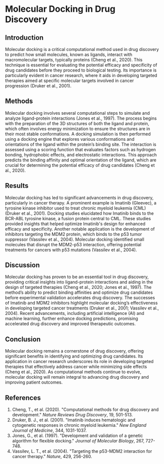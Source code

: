 # Molecular Docking in Drug Discovery

## Introduction

Molecular docking is a critical computational method used in drug discovery to predict how small molecules, known as ligands, interact with macromolecular targets, typically proteins (Cheng et al., 2020). This technique is essential for evaluating the potential efficacy and specificity of drug candidates before they proceed to biological testing. Its importance is particularly evident in cancer research, where it aids in developing targeted therapies aimed at specific molecular targets involved in cancer progression (Druker et al., 2001).

## Methods
Molecular docking involves several computational steps to simulate and analyze ligand-protein interactions (Jones et al., 1997). The process begins with the preparation of the 3D structures of both the ligand and protein, which often involves energy minimization to ensure the structures are in their most stable conformations. A docking simulation is then performed using a docking engine that explores various conformations and orientations of the ligand within the protein’s binding site. The interaction is assessed using a scoring function that evaluates factors such as hydrogen bonding, hydrophobic effects, and electrostatic interactions. This approach predicts the binding affinity and optimal orientation of the ligand, which are crucial for determining the potential efficacy of drug candidates (Cheng et al., 2020).


## Results

Molecular docking has led to significant advancements in drug discovery, particularly in cancer therapy. A prominent example is Imatinib (Gleevec), a tyrosine kinase inhibitor used to treat chronic myeloid leukemia (CML) (Druker et al., 2001). Docking studies elucidated how Imatinib binds to the BCR-ABL tyrosine kinase, a fusion protein central to CML. These studies provided insights that helped optimize Imatinib's design for enhanced efficacy and specificity. Another notable application is the development of inhibitors targeting the MDM2 protein, which binds to the p53 tumor suppressor (Vassilev et al., 2004). Molecular docking identified small molecules that disrupt the MDM2-p53 interaction, offering potential treatments for cancers with p53 mutations (Vassilev et al., 2004).

## Discussion
Molecular docking has proven to be an essential tool in drug discovery, providing critical insights into ligand-protein interactions and aiding in the design of targeted therapies (Cheng et al., 2020; Jones et al., 1997). The method’s ability to predict binding affinities and optimize drug candidates before experimental validation accelerates drug discovery. The successes of Imatinib and MDM2 inhibitors highlight molecular docking’s effectiveness in developing targeted cancer treatments (Druker et al., 2001; Vassilev et al., 2004). Recent advancements, including artificial intelligence (AI) and machine learning, further enhance docking predictions, promising accelerated drug discovery and improved therapeutic outcomes.

## Conclusion
Molecular docking remains a cornerstone of drug discovery, offering significant benefits in identifying and optimizing drug candidates. Its application in cancer research underscores its role in developing targeted therapies that effectively address cancer while minimizing side effects (Cheng et al., 2020). As computational methods continue to evolve, molecular docking will remain integral to advancing drug discovery and improving patient outcomes.

## References

1. Cheng, T., et al. (2020). "Computational methods for drug discovery and development." *Nature Reviews Drug Discovery*, 19, 501-513.
2. Druker, B. J., et al. (2001). "Imatinib induces hematologic and cytogenetic responses in chronic myeloid leukemia." *New England Journal of Medicine*, 344, 1031-1037.
3. Jones, G., et al. (1997). "Development and validation of a genetic algorithm for flexible docking." *Journal of Molecular Biology*, 267, 727-748.
4. Vassilev, L. T., et al. (2004). "Targeting the p53-MDM2 interaction for cancer therapy." *Nature*, 429, 256-260.
